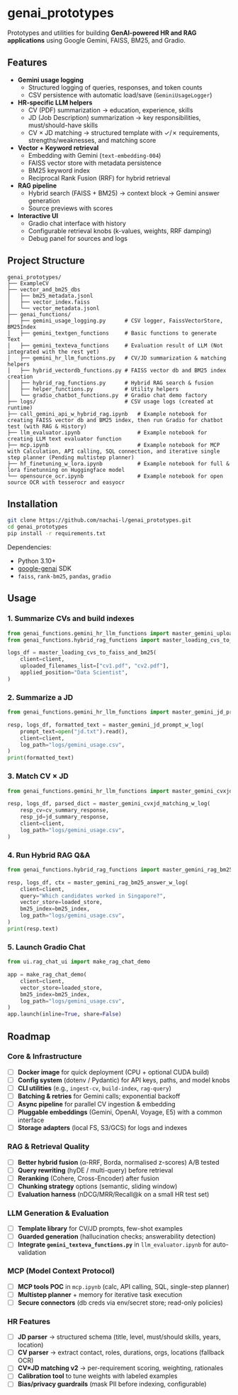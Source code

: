 # genai_prototypes

Prototypes and utilities for building **GenAI-powered HR and RAG applications** using Google Gemini, FAISS, BM25, and Gradio.

## Features

- **Gemini usage logging**
  - Structured logging of queries, responses, and token counts
  - CSV persistence with automatic load/save (`GeminiUsageLogger`)
- **HR-specific LLM helpers**
  - CV (PDF) summarization → education, experience, skills
  - JD (Job Description) summarization → key responsibilities, must/should-have skills
  - CV × JD matching → structured template with ✓/✗ requirements, strengths/weaknesses, and matching score
- **Vector + Keyword retrieval**
  - Embedding with Gemini (`text-embedding-004`)
  - FAISS vector store with metadata persistence
  - BM25 keyword index
  - Reciprocal Rank Fusion (RRF) for hybrid retrieval
- **RAG pipeline**
  - Hybrid search (FAISS + BM25) → context block → Gemini answer generation
  - Source previews with scores
- **Interactive UI**
  - Gradio chat interface with history
  - Configurable retrieval knobs (k-values, weights, RRF damping)
  - Debug panel for sources and logs

## Project Structure

```
genai_prototypes/
├── ExampleCV 
├── vector_and_bm25_dbs
│   ├── bm25_metadata.jsonl
│   ├── vector_index.faiss
│   └── vector_metadata.jsonl
├── genai_functions/
│   ├── gemini_usage_logging.py      # CSV logger, FaissVectorStore, BM25Index
│   ├── gemini_textgen_functions     # Basic functions to generate Text
│   ├── gemini_texteva_functions     # Evaluation result of LLM (Not integrated with the rest yet)
│   ├── gemini_hr_llm_functions.py   # CV/JD summarization & matching helpers
│   ├── hybrid_vectordb_functions.py # FAISS vector db and BM25 index creation 
│   ├── hybrid_rag_functions.py      # Hybrid RAG search & fusion
│   ├── helper_functions.py          # Utility helpers
│   └── gradio_chatbot_functions.py  # Gradio chat demo factory
├── logs/                            # CSV usage logs (created at runtime)
├── call_gemini_api_w_hybrid_rag.ipynb   # Example notebook for creating FAISS vector db and BM25 index, then run Gradio for chatbot test (with RAG & History)
├── llm_evaluator.ipynb                  # Example notebook for creating LLM text evaluator function
├── mcp.ipynb                            # Example notebook for MCP with Calculation, API calling, SQL connection, and iterative single step planner (Pending multistep planner)
├── hf_finetuning_w_lora.ipynb           # Example notebook for full & lora finetunning on Huggingface model
└── opensource_ocr.ipynb                 # Example notebook for open source OCR with tesserocr and easyocr
```

## Installation

```bash
git clone https://github.com/nachai-l/genai_prototypes.git
cd genai_prototypes
pip install -r requirements.txt
```

Dependencies:
- Python 3.10+
- [google-genai](https://pypi.org/project/google-genai/) SDK
- `faiss`, `rank-bm25`, `pandas`, `gradio`

## Usage

### 1. Summarize CVs and build indexes

```python
from genai_functions.gemini_hr_llm_functions import master_gemini_upload_cv_prompt_w_log
from genai_functions.hybrid_rag_functions import master_loading_cvs_to_faiss_and_bm25

logs_df = master_loading_cvs_to_faiss_and_bm25(
    client=client,
    uploaded_filenames_list=["cv1.pdf", "cv2.pdf"],
    applied_position="Data Scientist",
)
```

### 2. Summarize a JD

```python
from genai_functions.gemini_hr_llm_functions import master_gemini_jd_prompt_w_log

resp, logs_df, formatted_text = master_gemini_jd_prompt_w_log(
    prompt_text=open("jd.txt").read(),
    client=client,
    log_path="logs/gemini_usage.csv",
)
print(formatted_text)
```

### 3. Match CV × JD

```python
from genai_functions.gemini_hr_llm_functions import master_gemini_cvxjd_matching_w_log

resp, logs_df, parsed_dict = master_gemini_cvxjd_matching_w_log(
    resp_cv=cv_summary_response,
    resp_jd=jd_summary_response,
    client=client,
    log_path="logs/gemini_usage.csv",
)
```

### 4. Run Hybrid RAG Q&A

```python
from genai_functions.hybrid_rag_functions import master_gemini_rag_bm25_answer_w_log

resp, logs_df, ctx = master_gemini_rag_bm25_answer_w_log(
    client=client,
    query="Which candidates worked in Singapore?",
    vector_store=loaded_store,
    bm25_index=bm25_index,
    log_path="logs/gemini_usage.csv",
)
print(resp.text)
```

### 5. Launch Gradio Chat

```python
from ui.rag_chat_ui import make_rag_chat_demo

app = make_rag_chat_demo(
    client=client,
    vector_store=loaded_store,
    bm25_index=bm25_index,
    log_path="logs/gemini_usage.csv",
)
app.launch(inline=True, share=False)
```

## Roadmap

### Core & Infrastructure
- [ ] **Docker image** for quick deployment (CPU + optional CUDA build)
- [ ] **Config system** (dotenv / Pydantic) for API keys, paths, and model knobs
- [ ] **CLI utilities** (e.g., `ingest-cv`, `build-index`, `rag-query`)
- [ ] **Batching & retries** for Gemini calls; exponential backoff
- [ ] **Async pipeline** for parallel CV ingestion & embedding
- [ ] **Pluggable embeddings** (Gemini, OpenAI, Voyage, E5) with a common interface
- [ ] **Storage adapters** (local FS, S3/GCS) for logs and indexes
      
### RAG & Retrieval Quality
- [ ] **Better hybrid fusion** (α-RRF, Borda, normalised z-scores) A/B tested
- [ ] **Query rewriting** (hyDE / multi-query) before retrieval
- [ ] **Reranking** (Cohere, Cross-Encoder) after fusion
- [ ] **Chunking strategy** options (semantic, sliding window)
- [ ] **Evaluation harness** (nDCG/MRR/Recall@k on a small HR test set)
      
### LLM Generation & Evaluation
- [ ] **Template library** for CV/JD prompts, few-shot examples
- [ ] **Guarded generation** (hallucination checks; answerability detection)
- [ ] **Integrate `gemini_texteva_functions.py`** in `llm_evaluator.ipynb` for auto-validation

### MCP (Model Context Protocol)
- [ ] **MCP tools POC** in `mcp.ipynb` (calc, API calling, SQL, single-step planner)
- [ ] **Multistep planner** + memory for iterative task execution
- [ ] **Secure connectors** (db creds via env/secret store; read-only policies)

### HR Features
- [ ] **JD parser** → structured schema (title, level, must/should skills, years, location)
- [ ] **CV parser** → extract contact, roles, durations, orgs, locations (fallback OCR)
- [ ] **CV×JD matching v2** → per-requirement scoring, weighting, rationales
- [ ] **Calibration tool** to tune weights with labeled examples
- [ ] **Bias/privacy guardrails** (mask PII before indexing, configurable)
